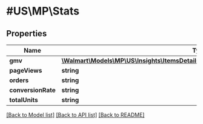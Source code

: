 # #US\MP\Stats

## Properties

Name | Type | Description | Notes
------------ | ------------- | ------------- | -------------
**gmv** | [**\Walmart\Models\MP\US\Insights\ItemsDetailsForListing200ResponsePayloadInnerStatsGmv**](ItemsDetailsForListing200ResponsePayloadInnerStatsGmv.md) |  | [optional]
**pageViews** | **string** |  | [optional]
**orders** | **string** |  | [optional]
**conversionRate** | **string** |  | [optional]
**totalUnits** | **string** |  | [optional]


[[Back to Model list]](../) [[Back to API list]](../../Api/US/MP) [[Back to README]](../../README.md)
